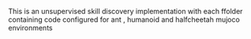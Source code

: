 This is an unsupervised skill discovery implementation with each ffolder containing code configured for ant , humanoid and halfcheetah
mujoco environments
